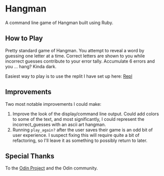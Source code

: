 # Hangman

A command line game of Hangman built using Ruby.

## How to Play

Pretty standard game of Hangman. You attempt to reveal a word by guessing one letter at a time. Correct letters are shown to you while incorrect guesses contribute to your error tally. Accumulate 6 errors and you ... hang? Kinda dark.

Easiest way to play is to use the replit I have set up here: [Repl](https://replit.com/@jmsmith1018/Hangman#README.md)

## Improvements

Two most notable improvements I could make:
1. Improve the look of the display/command line output. Could add colors to some of the text, and most significantly, I could represent the incorrect_guesses with an ascii art hangman.
2. Running `play_again?` after the user saves their game is an odd bit of user experience. I suspect fixing this will require quite a bit of refactoring, so I'll leave it as something to possibly return to later.

## Special Thanks

To the [Odin Project](https://theodinproject.com) and the Odin community.